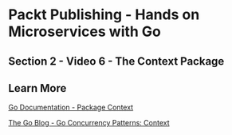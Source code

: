 # Packt Publishing - Hands on Microservices with Go

## Section 2 - Video 6 - The Context Package

## Learn More

[Go Documentation - Package Context](https://golang.org/pkg/context/)

[The Go Blog - Go Concurrency Patterns: Context](https://blog.golang.org/context)
